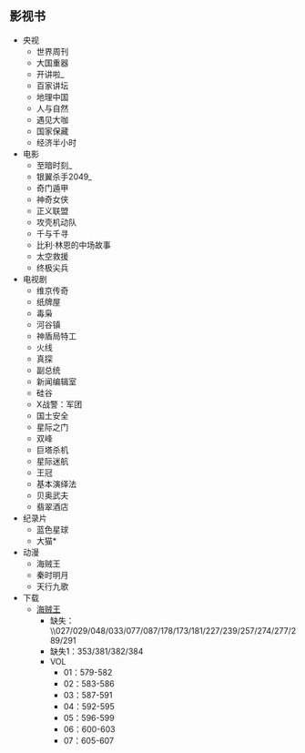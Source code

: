 ##  影视书

-   央视
    -   世界周刊
    -   大国重器
    -   开讲啦_
    -   百家讲坛
    -   地理中国
    -   人与自然
    -   遇见大咖
    -   国家保藏
    -   经济半小时
-   电影
    -   至暗时刻_
    -   银翼杀手2049_
    -   奇门遁甲
    -   神奇女侠
    -   正义联盟
    -   攻壳机动队
    -   千与千寻
    -   比利·林恩的中场故事
    -   太空救援
    -   终极尖兵
-   电视剧
    -   维京传奇
    -   纸牌屋
    -   毒枭
    -   河谷镇
    -   神盾局特工
    -   火线
    -   真探
    -   副总统
    -   新闻编辑室
    -   硅谷
    -   X战警：军团
    -   国土安全
    -   星际之门
    -   双峰
    -   巨塔杀机
    -   星际迷航
    -   王冠
    -   基本演绎法
    -   贝奥武夫
    -   翡翠酒店
-   纪录片
    -   蓝色星球
    -   大猫*
-   动漫
    -   海贼王
    -   秦时明月
    -   天行九歌
-   下载
    -   [海贼王](http://www.kisssub.org/search.php?keyword=%E6%B5%B7%E8%B4%BC%E7%8E%8B+%E7%AE%80%E6%97%A5)
        -   缺失：\\\\027/029/048/033/077/087/178/173/181/227/239/257/274/277/289/291
        -   缺失1：353/381/382/384
        -   VOL
            -   01：579-582
            -   02：583-586
            -   03：587-591
            -   04：592-595
            -   05：596-599
            -   06：600-603
            -   07：605-607